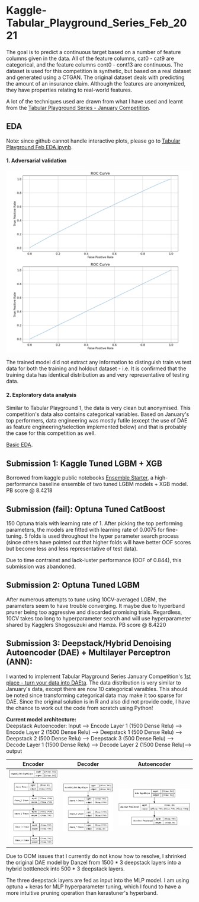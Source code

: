 # Kaggle-Tabular_Playground_Series_Feb_2021
The goal is to predict a continuous target based on a number of feature columns given in the data. All of the feature columns, cat0 - cat9 are categorical, and the feature columns cont0 - cont13 are continuous. The dataset is used for this competition is synthetic, but based on a real dataset and generated using a CTGAN. The original dataset deals with predicting the amount of an insurance claim. Although the features are anonymized, they have properties relating to real-world features.

A lot of the techniques used are drawn from what I have used and learnt from the [Tabular Playground Series - January Competition](https://github.com/anthonydwan/Kaggle-Tabular_Playground_Series_Jan_2021).

## EDA
Note: since github cannot handle interactive plots, please go to [Tabular Playground Feb EDA.ipynb](https://nbviewer.jupyter.org/github/anthonydwan/Kaggle-Tabular_Playground_Series_Feb_2021/blob/main/Tabular%20Playground%20Feb%20EDA.ipynb).

#### 1. Adversarial validation 
<img src="https://github.com/anthonydwan/Kaggle-Tabular_Playground_Series_Feb_2021/blob/main/Adversarial%20validation.png" width="600" />

The trained model did not extract any information to distinguish train vs test data for both the training and holdout dataset - i.e. It is confirmed that the training data has identical distribution as and very representative of testing data.

#### 2. Exploratory data analysis 
Similar to Tabular Playground 1, the data is very clean but anonymised. This competition's data also contains categorical variables. Based on January's top performers, data engineering was mostly futile (except the use of DAE as feature engineering/selection implemented below) and that is probably the case for this competition as well.

[Basic EDA](https://htmlpreview.github.io/?https://github.com/anthonydwan/Kaggle-Tabular_Playground_Series_Feb_2021/blob/main/Pandas%20Profiling%20EDA.html#interactions).

## Submission 1: Kaggle Tuned LGBM + XGB
Borrowed from kaggle public notebooks [Ensemble Starter](https://www.kaggle.com/tunguz/ensembling-starter-tps-feb-2021), a high-performance baseline ensemble of two tuned LGBM models + XGB model. PB score @ 8.4218

## Submission (fail): Optuna Tuned CatBoost
150 Optuna trials with learning rate of 1. After picking the top performing parameters, the models are fitted with learning rate of 0.0075 for fine-tuning. 5 folds is used throughout the hyper parameter search process (since others have pointed out that higher folds will have better OOF scores but become less and less representative of test data). 

Due to time contrainst and lack-luster performance (OOF of 0.844), this submission was abandoned. 

## Submission 2: Optuna Tuned LGBM 
After numerous attempts to tune using 10CV-averaged LGBM, the parameters seem to have trouble converging. It maybe due to hyperband pruner being too aggressive and discarded promising trials. Regardless, 10CV takes too long to hyperparameter search and will use hyperparameter shared by Kagglers Shogosuzuki and Hamza. PB score @ 8.4220

## Submission 3: Deepstack/Hybrid Denoising Autoencoder (DAE) + Multilayer Perceptron (ANN):
I wanted to implement   Tabular Playground Series January Competition's [1st place - turn your data into DAEta](https://www.kaggle.com/springmanndaniel/1st-place-turn-your-data-into-daeta/comments). The data distribution is very similar to January's data, except there are now 10 categorical varaibles. This should be noted since transforming categorical data may make it too sparse for DAE.   Since the original solution is in R and also did not provide code, I have the chance to work out the code from scratch using Python!

**Current model architecture:**<br>
Deepstack Autoencoder:
Input --> Encode Layer 1 (1500 Dense Relu) --> Encode Layer 2 (1500 Dense Relu) --> Deepstack 1 (500 Dense Relu) --> Deepstack 2 (500 Dense Relu) --> Deepstack 3 (500 Dense Relu) --> Decode Layer 1 (1500 Dense Relu) --> Decode Layer 2 (1500 Dense Relu)--> output


Encoder                    |  Decoder                  | Autoencoder               |
:-------------------------:|:-------------------------:|:-------------------------:|
![](https://github.com/anthonydwan/Kaggle-Tabular_Playground_Series_Feb_2021/blob/main/encoder.png)  |  ![](https://github.com/anthonydwan/Kaggle-Tabular_Playground_Series_Feb_2021/blob/main/decoder.png) |  ![](https://github.com/anthonydwan/Kaggle-Tabular_Playground_Series_Feb_2021/blob/main/DAE.png)


Due to OOM issues that I currently do not know how to resolve, I shrinked the original DAE model by Danzel from 1500 * 3 deepstack layers into a hybrid bottleneck into 500 * 3 deepstack layers. 



The three deepstack layers are fed as input into the MLP model. I am using optuna + keras for MLP hyperparameter tuning, which I found to have a more intuitive pruning operation than kerastuner's hyperband. 



